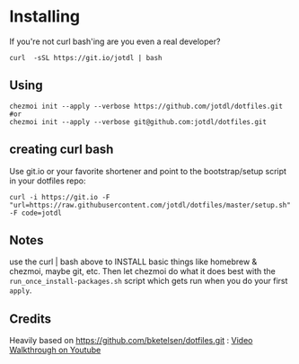 # Installing

If you're not curl bash'ing are you even a real developer?
```
curl  -sSL https://git.io/jotdl | bash
```

## Using

```
chezmoi init --apply --verbose https://github.com/jotdl/dotfiles.git 
#or
chezmoi init --apply --verbose git@github.com:jotdl/dotfiles.git
```

## creating curl bash
Use git.io or your favorite shortener and point to the bootstrap/setup script in your dotfiles repo:
```
curl -i https://git.io -F "url=https://raw.githubusercontent.com/jotdl/dotfiles/master/setup.sh" -F code=jotdl
```
## Notes

use the curl | bash above to INSTALL basic things like homebrew & chezmoi, maybe git, etc.  Then let chezmoi do what it does best with the `run_once_install-packages.sh` script which gets run when you do your first `apply`.

## Credits

Heavily based on https://github.com/bketelsen/dotfiles.git : [Video Walkthrough on Youtube](https://www.youtube.com/watch?v=HXx6ugA98Qo)